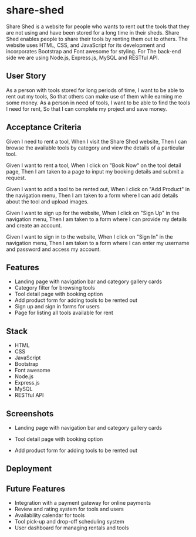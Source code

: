 # share-shed
Share Shed is a website for people who wants to rent out the tools that they are not using and have been stored for a long time in their sheds. Share Shed enables people to share their tools by renting them out to others. The website uses HTML, CSS, and JavaScript for its development and incorporates Bootstrap and Font awesome for styling. For The back-end side we are using Node.js, Express.js, MySQL and RESTful API.

## User Story

As a person with tools stored for long periods of time,
I want to be able to rent out my tools,
So that others can make use of them while earning me some money.
As a person in need of tools,
I want to be able to find the tools I need for rent,
So that I can complete my project and save money.

## Acceptance Criteria

Given I need to rent a tool,
When I visit the Share Shed website,
Then I can browse the available tools by category and view the details of a particular tool.

Given I want to rent a tool,
When I click on "Book Now" on the tool detail page,
Then I am taken to a page to input my booking details and submit a request.

Given I want to add a tool to be rented out,
When I click on "Add Product" in the navigation menu,
Then I am taken to a form where I can add details about the tool and upload images.

Given I want to sign up for the website,
When I click on "Sign Up" in the navigation menu,
Then I am taken to a form where I can provide my details and create an account.

Given I want to sign in to the website,
When I click on "Sign In" in the navigation menu,
Then I am taken to a form where I can enter my username and password and access my account.

## Features

- Landing page with navigation bar and category gallery cards
- Category filter for browsing tools
- Tool detail page with booking option
- Add product form for adding tools to be rented out
- Sign up and sign in forms for users
- Page for listing all tools available for rent

## Stack

- HTML
- CSS
- JavaScript
- Bootstrap
- Font awesome
- Node.js 
- Express.js 
- MySQL
- RESTful API

## Screenshots

- Landing page with navigation bar and category gallery cards



- Tool detail page with booking option



- Add product form for adding tools to be rented out



## Deployment



## Future Features

- Integration with a payment gateway for online payments
- Review and rating system for tools and users
- Availability calendar for tools
- Tool pick-up and drop-off scheduling system
- User dashboard for managing rentals and tools


